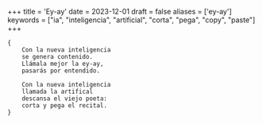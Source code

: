 +++
title = 'Ey-ay'
date = 2023-12-01
draft = false
aliases = ['ey-ay']
keywords = ["ia", "inteligencia", "artificial", "corta", "pega", "copy", "paste"]
+++

	{
		Con la nueva inteligencia
		se genera contenido.
		Llámala mejor la ey-ay,
		pasarás por entendido.
	
		Con la nueva inteligencia
		llamada la artifical
		descansa el viejo poeta:
		corta y pega el recital.
	}
